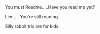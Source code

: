 You must Readme.....Have you read me yet?

Lier..... You're still reading.

Silly rabbit trix are for kids.
